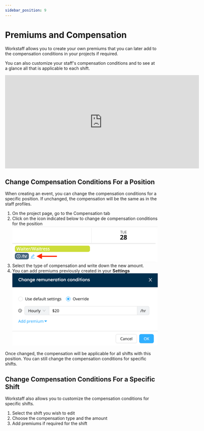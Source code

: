 ```yaml
---
sidebar_position: 9
---
```


# Premiums and Compensation

Workstaff allows you to create your own premiums that you can later add to the compensation conditions in your projects if required.

You can also customize your staff's compensation conditions and to see at a glance all that is applicable to each shift.

<iframe width="640" height="307" src="https://www.loom.com/embed/97d66f48255149d599ba3d3a0ad6e409" frameborder="0" webkitallowfullscreen mozallowfullscreen allowfullscreen></iframe>

## Change Compensation Conditions For a Position
When creating an event, you can change the compensation conditions for a specific position. If unchanged, the compensation will be the same as in the staff profiles.
1. On the project page, go to the Compensation tab
2. Click on the icon indicated below to change de compensation conditions for the position
   ![position_remuneration.png](Images/position_remuneration.png)
3. Select the type of compensation and write down the new amount. 
4. You can add premiums previously created in your **Settings**
   ![img_1.png](Images/img_1.png)

Once changed, the compensation will be applicable for all shifts with this position. You can still change the compensation conditions for specific shifts. 

## Change Compensation Conditions For a Specific Shift
Workstaff also allows you to customize the compensation conditions for specific shifts.

1. Select the shift you wish to edit
2. Choose the compensation type and the amount
3. Add premiums if required for the shift
